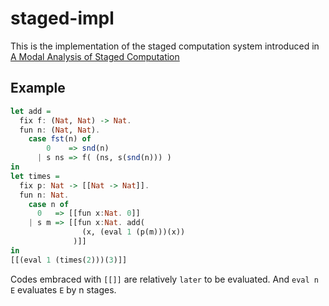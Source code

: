 # staged-impl

This is the implementation of the staged computation system introduced in [A Modal Analysis of Staged Computation](https://www.cs.cmu.edu/~fp/papers/jacm00.pdf)

## Example

```haskell
let add =
  fix f: (Nat, Nat) -> Nat.
  fun n: (Nat, Nat).
    case fst(n) of
        0    => snd(n)
      | s ns => f( (ns, s(snd(n))) )
in
let times = 
  fix p: Nat -> [[Nat -> Nat]].
  fun n: Nat.
    case n of
      0   => [[fun x:Nat. 0]]
    | s m => [[fun x:Nat. add(
                (x, (eval 1 (p(m)))(x))
              )]]
in 
[[(eval 1 (times(2)))(3)]]
```

Codes embraced with `[[]]` are relatively `later` to be evaluated. And `eval n E` evaluates `E` by n stages.
